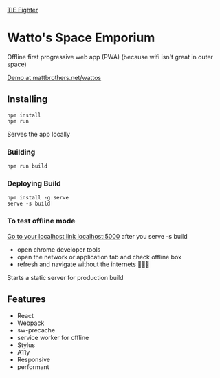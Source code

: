 [TIE Fighter](https://raw.githubusercontent.com/mattbrothers/wattos/code/src/css/images/twin.jpg)

# Watto's Space Emporium

Offline first progressive web app (PWA) (because wifi isn't great in outer space)

[Demo at mattbrothers.net/wattos](https://mattbrothers.net/wattos)

## Installing 

```shell
npm install
npm run
```

Serves the app locally


### Building

```shell
npm run build
```


### Deploying Build

```shell
npm install -g serve
serve -s build
```

### To test offline mode

[Go to your localhost link localhost:5000](localhost:5000) after you serve -s build
* open chrome developer tools
* open the network or application tab and check offline box
* refresh and navigate without the internets 🎉👀💯




Starts a static server for production build

## Features

* React
* Webpack
* sw-precache 
* service worker for offline 
* Stylus
* A11y
* Responsive
* performant



